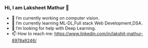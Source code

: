 ### Hi, I am Laksheet Mathur 👋

- 🔭 I’m currently working on computer vision.
- 🌱 I’m currently learning ML-DL,Full stack Web Development,DSA.  
- 🤔 I’m looking for help with Deep Learning.
- 📫 How to reach me: https://www.linkedin.com/in/lakshit-mathur-8978a9246/

